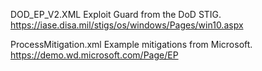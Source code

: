 DOD_EP_V2.XML
Exploit Guard from the DoD STIG.
https://iase.disa.mil/stigs/os/windows/Pages/win10.aspx

ProcessMitigation.xml
Example mitigations from Microsoft.
https://demo.wd.microsoft.com/Page/EP
